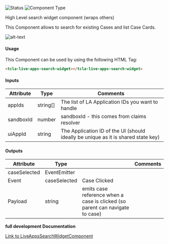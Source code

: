 
![Status][auto] ![Component Type][top] <!--Component Meta {"created_by":"JS", "reviewed_by":"JG", "last_modified_by":"JS", "comment":"wrapper"} Component Meta -->


<p>High Level search widget component (wraps others)

This Component allows to search for existing Cases and list Case Cards.</p>

<p><img src="../live-apps-search-widget.png" alt="alt-text" class="img-responsive"></p>



#### Usage


This Component can be used by using the following HTML Tag:

```html
<tcla-live-apps-search-widget></tcla-live-apps-search-widget>
```

#### Inputs

Attribute | Type | Comments
--- | --- | ---
appIds | string[] | The list of LA Application IDs you want to handle
sandboxId | number | sandboxId - this comes from claims resolver
uiAppId | string | The Application ID of the UI (should ideally be unique as it is shared state key)

#### Outputs

Attribute | Type |   | Comments
--- | --- | --- | ---
caseSelected | EventEmitter<string> |   |  
  | Event |  caseSelected  |  Case Clicked
  | Payload |  string  |  emits case reference when a case is clicked (so parent can navigate to case)


<b>full development Documentation</b>

[Link to LiveAppsSearchWidgetComponent](https://tibcosoftware.github.io/TCSTK-Libdocs/libdocs/tc-liveapps-lib/components/LiveAppsSearchWidgetComponent.html)


[auto]: https://img.shields.io/badge/Status-auto%20generated-lightgrey.svg?style=flat "auto generated"

[manually]: https://img.shields.io/badge/Status-manually%20created-yellow.svg?style=flat "manually created"

[draft]: https://img.shields.io/badge/Status-draft-red.svg?style=flat "draft"

[review]: https://img.shields.io/badge/Status-need%20review-yellowgreen.svg?style=flat "need review"

[review done]: https://img.shields.io/badge/Status-review%20done-green.svg?style=flat "review done"

[finalized]: https://img.shields.io/badge/Status-finalized-brightgreen.svg?style=flat "finalized"

[top]: https://img.shields.io/badge/Component%20Type-Top-blue.svg?style=flat "top Component"

[major]: https://img.shields.io/badge/Component%20Type-major%20Component-blue.svg?style=flat "major Component"

[minor]: https://img.shields.io/badge/Component%20Type-minor%20Component-blue.svg?style=flat "minor Component"


